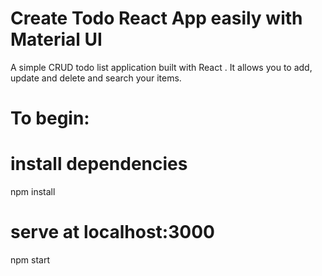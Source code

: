 # Create Todo React App easily with Material UI

A simple CRUD todo list application built with React . It allows you to add, update and delete and search your items.

# To begin:

# install dependencies
npm install

# serve at localhost:3000
npm start
